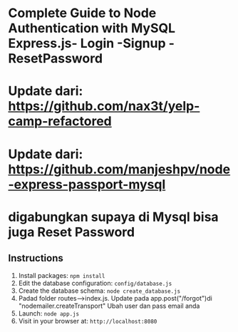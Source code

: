 # Complete Guide to Node Authentication with MySQL  Express.js- Login -Signup -ResetPassword
# Update dari: https://github.com/nax3t/yelp-camp-refactored
# Update dari: https://github.com/manjeshpv/node-express-passport-mysql
# digabungkan supaya di Mysql bisa juga Reset Password

## Instructions


1. Install packages: `npm install`
2. Edit the database configuration: `config/database.js`
3. Create the database schema: `node create_database.js`
4. Padad folder routes-->index.js. Update pada app.post("/forgot")di "nodemailer.createTransport" Ubah user dan pass email anda
5. Launch: `node app.js`
6. Visit in your browser at: `http://localhost:8080`
